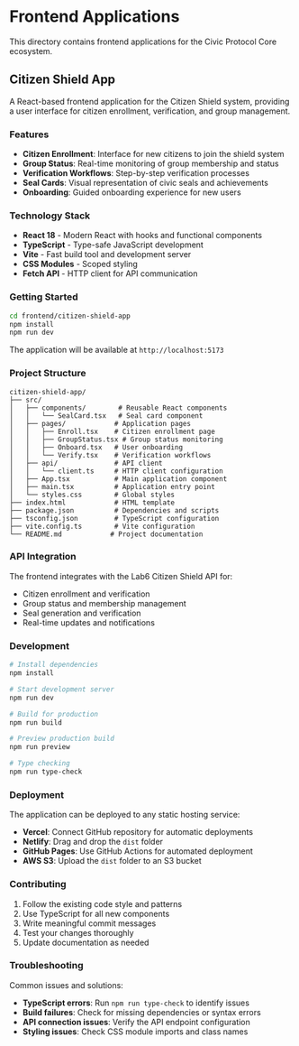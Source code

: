 # Frontend Applications

This directory contains frontend applications for the Civic Protocol Core ecosystem.

## Citizen Shield App

A React-based frontend application for the Citizen Shield system, providing a user interface for citizen enrollment, verification, and group management.

### Features

- **Citizen Enrollment**: Interface for new citizens to join the shield system
- **Group Status**: Real-time monitoring of group membership and status
- **Verification Workflows**: Step-by-step verification processes
- **Seal Cards**: Visual representation of civic seals and achievements
- **Onboarding**: Guided onboarding experience for new users

### Technology Stack

- **React 18** - Modern React with hooks and functional components
- **TypeScript** - Type-safe JavaScript development
- **Vite** - Fast build tool and development server
- **CSS Modules** - Scoped styling
- **Fetch API** - HTTP client for API communication

### Getting Started

```bash
cd frontend/citizen-shield-app
npm install
npm run dev
```

The application will be available at `http://localhost:5173`

### Project Structure

```
citizen-shield-app/
├── src/
│   ├── components/        # Reusable React components
│   │   └── SealCard.tsx   # Seal card component
│   ├── pages/            # Application pages
│   │   ├── Enroll.tsx    # Citizen enrollment page
│   │   ├── GroupStatus.tsx # Group status monitoring
│   │   ├── Onboard.tsx   # User onboarding
│   │   └── Verify.tsx    # Verification workflows
│   ├── api/              # API client
│   │   └── client.ts     # HTTP client configuration
│   ├── App.tsx           # Main application component
│   ├── main.tsx          # Application entry point
│   └── styles.css        # Global styles
├── index.html            # HTML template
├── package.json          # Dependencies and scripts
├── tsconfig.json         # TypeScript configuration
├── vite.config.ts        # Vite configuration
└── README.md            # Project documentation
```

### API Integration

The frontend integrates with the Lab6 Citizen Shield API for:

- Citizen enrollment and verification
- Group status and membership management
- Seal generation and verification
- Real-time updates and notifications

### Development

```bash
# Install dependencies
npm install

# Start development server
npm run dev

# Build for production
npm run build

# Preview production build
npm run preview

# Type checking
npm run type-check
```

### Deployment

The application can be deployed to any static hosting service:

- **Vercel**: Connect GitHub repository for automatic deployments
- **Netlify**: Drag and drop the `dist` folder
- **GitHub Pages**: Use GitHub Actions for automated deployment
- **AWS S3**: Upload the `dist` folder to an S3 bucket

### Contributing

1. Follow the existing code style and patterns
2. Use TypeScript for all new components
3. Write meaningful commit messages
4. Test your changes thoroughly
5. Update documentation as needed

### Troubleshooting

Common issues and solutions:

- **TypeScript errors**: Run `npm run type-check` to identify issues
- **Build failures**: Check for missing dependencies or syntax errors
- **API connection issues**: Verify the API endpoint configuration
- **Styling issues**: Check CSS module imports and class names
